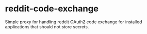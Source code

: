 # reddit-code-exchange
Simple proxy for handling reddit OAuth2 code exchange for installed applications that should not store secrets.
